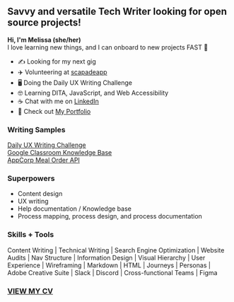 ## Savvy and versatile Tech Writer looking for open source projects!
**Hi, I'm Melissa (she/her)**  
I love learning new things, and I can onboard to new projects FAST 🚀

- ✍️ Looking for my next gig
- ✈️ Volunteering at [scapadeapp](https://www.scapadeapp.com/)
- 🖥️ Doing the Daily UX Writing Challenge
- 🤓 Learning DITA, JavaScript, and Web Accessibility
- ☕ Chat with me on [LinkedIn](https://www.linkedin.com/in/melissaligertwood/)
- 📃 Check out [My Portfolio](https://www.contentlime.com/)

### Writing Samples
[Daily UX Writing Challenge](https://github.com/TechWriterMelissa/daily-ux-writing-challenge)  
[Google Classroom Knowledge Base](https://github.com/TechWriterMelissa/student-portfolio/tree/main/Classroom%20KBAs)  
[AppCorp Meal Order API](https://github.com/TechWriterMelissa/student-portfolio/tree/main/Mock-API-Sample)  

### Superpowers
- Content design
- UX writing
- Help documentation / Knowledge base
- Process mapping, process design, and process documentation

### Skills + Tools
Content Writing | Technical Writing | Search Engine Optimization | Website Audits | Nav Structure | Information Design | Visual Hierarchy | User Experience | Wireframing | Markdown | HTML | Journeys | Personas | Adobe Creative Suite | Slack | Discord | Cross-functional Teams | Figma


### [VIEW MY CV](https://drive.google.com/file/d/1BCCF1csjqJ8StowXno7sRdKqB6t2amtY/view)  
